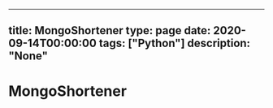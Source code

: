 
---
title: MongoShortener
type: page
date: 2020-09-14T00:00:00
tags: ["Python"]
description: "None"
---


# MongoShortener
